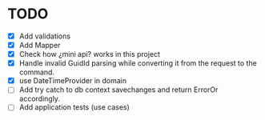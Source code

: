 # TODO

- [X] Add validations
- [X] Add Mapper
- [X] Check how ¿mini api? works in this project
- [X] Handle invalid GuidId parsing while converting it from the request to the command.
- [X] use DateTimeProvider in domain
- [ ] Add try catch to db context savechanges and return ErrorOr accordingly.
- [ ] Add application tests (use cases)